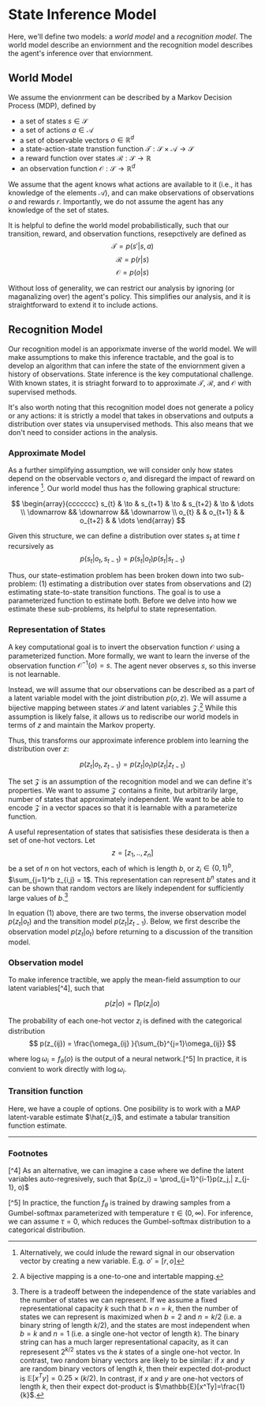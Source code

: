 # State Inference Model

Here, we'll define two models: a *world model* and a *recognition model*.  The world model describe an enviornment and the recognition model describes the agent's inference over that enviornment. 

## World Model
We assume the envionrment can be described by a Markov Decision Process (MDP), defined by
* a set of states $s\in\mathcal{S}$
* a set of actions $a\in \mathcal{A}$
* a set of observable vectors $o\in \mathbb{R}^{d}$
* a state-action-state transtion function $\mathcal{T}: \mathcal{S}\times\mathcal{A}\to \mathcal{S}$
* a reward function over states $\mathcal{R}: \mathcal{S} \to \mathbb{R}$
* an observation function $\mathcal{O}: \mathcal{S}\to \mathbb{R}^d$

We assume that the agent knows what actions are available to it (i.e., it has knowledge of the elements $\mathcal{A}$), and can make observations of observations $o$ and rewards $r$.  Importantly, we do not assume the agent has any knowledge of the set of states.

It is helpful to define the world model probabilistically, such that our transition, reward, and observation functions, resepctively are defined as
$$\mathcal{T} = p(s'|s,a)$$
$$\mathcal{R} = p(r | s)$$
$$\mathcal{O} = p(o|s)$$

Without loss of generality, we can restrict our analysis by ignoring (or maganalizing over) the agent's policy.  This simplifies our analysis, and it is straightforward to extend it to include actions. 


## Recognition Model
Our recognition model is an apporixmate inverse of the world model. We will make assumptions to make this inference tractable, and the goal is to develop an algorithm that can infere the state of the enviornment given a history of observations.  State inference is the key computational challenge.  With known states, it is striaght forward to to approximate $\mathcal{T}$, $\mathcal{R}$, and $\mathcal{O}$ with supervised methods.

It's also worth noting that this recognition model does not generate a policy or any actions: it is strictly a model that takes in observations and outputs a distribution over states via unsupervised methods. This also means that we don't need to consider actions in the analysis.

### Approximate Model
As a further simplifying assumption, we will consider only how states depend on the observable vectors $o$, and disregard the impact of reward on inference [^1].  Our world model thus has the following graphical structure:

$$
\begin{array}{ccccccc}
s_{t} & \to & s_{t+1} & \to & s_{t+2} & \to & \dots \\
\downarrow && \downarrow && \downarrow \\ 
o_{t} &  & o_{t+1} &  & o_{t+2} &  & \dots
\end{array}
$$

Given this structure, we can define a distribution over states $s_t$ at time $t$ recursively as
$$
p(s_t|o_t, s_{t-1}) = p(s_t| o_t)p(s_t|s_{t-1})
$$


Thus, our state-estimation problem has been broken down into two sub-problem: (1) estimating a distribution over states from observations and (2) estimating state-to-state transition functions. The goal is to use a parameterized function to estimate both.  Before we delve into how we estimate these sub-problems, its helpful to state representation.  


### Representation of States
A key computational goal is to invert the observation function $\mathcal{O}$ using a parameterized function. More formally, we want to learn the inverse of the observation function $\mathcal{O}^{-1}(o)  = s$.  The agent never observes $s$, so this inverse is not learnable.  

Instead, we will assume that our observations can be described as a part of a latent variable model with the joint distribution $p(o, z)$.  We will assume a bijective mapping  between states $\mathcal{S}$ and latent variables $\mathcal{Z}$.[^2] While this assumption is likely false, it allows us to rediscribe our world models in terms of $z$ and maintain the Markov property.

Thus, this transforms our approximate inference problem into learning the distribution over $z$: 

$$
\begin{equation}
p(z_t|o_t, z_{t-1}) = p(z_t| o_t)p(z_t|z_{t-1})
\end{equation}
$$


The set $\mathcal{Z}$ is an assumption of the recognition model and we can define it's properties.  We want to assume $\mathcal{Z}$ contains a finite, but arbitrarily large, number of states that approximately independent.  We want to be able to encode $\mathcal{Z}$ in a vector spaces so that it is learnable with a parameterize function.


A useful representation of states that satisisfies these desiderata is then a set of one-hot vectors.  Let $$z=\left [z_1,.., z_n\right ]$$ be a set of $n$ on hot vectors, each of which is length $b$, or $z_{i}\in \{0, 1\}^b$, $\sum_{j=1}^b z_{i,j} = 1$. This representation can represent $b^n$ states and it can be shown that random vectors are likely independent for sufficiently large values of $b$.[^3]


In equation (1) above, there are two terms, the inverse observation model $p(z_t| o_t)$ and the transition model $p(z_t|z_{t-1})$.  Below, we first describe the observation model $p(z_t|o_t)$ before returning to a discussion of the transition model.

### Observation model
To make inference tractible, we apply the mean-field assumption to our latent variables[^4], such that 

$$p(z|o)=\prod p(z_i|o)$$

The probability of each one-hot vector $z_i$ is defined with the categorical distribution 
$$
p(z_{ij}) =  \frac{\omega_{ij} }{\sum_{b}^{j=1}\omega_{ij}}
$$

where $\log \omega_{i} = f_\theta(o)$ is the output of a neural network.[^5] In practice, it is convient to work directly with $\log \omega_{i}$.

### Transition function

Here, we have a couple of options.  One posibility is to work with a MAP latent-varable estimate $\hat{z_i}$, and estimate a tabular transition function estimate.




***

### Footnotes

[^1]: Alternatively, we could inlude the reward signal in our observation vector by creating a new variable. E.g. $o'=[r, o]$

[^2]: A bijective mapping is a one-to-one and intertable mapping.


[^3]: There is a tradeoff between the independence of the state variables and the number of states we can represent. If we assume a fixed representational capacity $k$ such that $b\times n=k$, then the number of states we can represent is maximized when $b=2$ and $n=k/2$ (i.e. a binary string of length $k/2$), and the states are most independent when $b=k$ and $n=1$ (i.e. a single one-hot vector of length $k$).  The binary string can has a much larger representational capacity, as it can represesent $2^{k/2}$ states vs the $k$ states of a single one-hot vector.  In contrast, two random binary vectors are likely to be similar: if $x$ and $y$ are random binary vectors of length $k$, then their expected dot-product is $\mathbb{E}[x^Ty] = 0.25\times (k/2)$. In contrast, if $x$ and $y$ are one-hot vectors of length $k$, then their expect dot-product is $\mathbb{E}[x^Ty]=\frac{1}{k}$. 

[^4] As an alternative, we can imagine a case where we define the latent variables auto-regresively, such that $p(z_i) = \prod_{j=1}^{i-1}p(z_j,| z_{j-1}, o)$

[^5] In practice, the function $f_\theta$ is trained by drawing samples from a Gumbel-softmax parameterized with temperature $\tau\in (0, \infty)$.  For inference, we can assume $\tau=0$, which reduces the Gumbel-softmax distribution to a categorical distribution. 